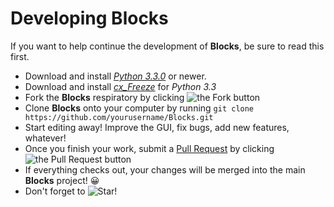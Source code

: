 Developing Blocks
=================

If you want to help continue the development of **Blocks**, be sure to read this first.

* Download and install [*Python 3.3.0*](http://python.org/download) or newer.
* Download and install [*cx_Freeze*](http://cx-freeze.sourceforge.net/) for *Python 3.3*
* Fork the **Blocks** respiratory by clicking ![the Fork button](http://i81.servimg.com/u/f81/16/33/06/11/forkme12.png)
* Clone **Blocks** onto your computer by running ```git clone https://github.com/yourusername/Blocks.git```
* Start editing away! Improve the GUI, fix bugs, add new features, whatever!
* Once you finish your work, submit a [Pull Request](https://github.com/le717/Blocks/pulls) by clicking ![the Pull Request button](http://i81.servimg.com/u/f81/16/33/06/11/pullre10.png)
* If everything checks out, your changes will be merged into the main **Blocks** project! :grinning:
* Don't forget to ![Star!](http://i81.servimg.com/u/f81/16/33/06/11/star11.png)

